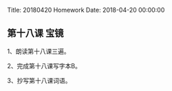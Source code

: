 Title: 20180420 Homework
Date: 2018-04-20 00:00:00


## 第十八课 宝镜

1、朗读第十八课三遍。

2、完成第十八课写字本B。

3、抄写第十八课词语。

